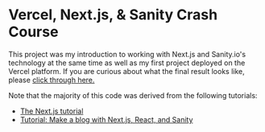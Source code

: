# Vercel, Next.js, & Sanity Crash Course
This project was my introduction to working with Next.js and Sanity.io's technology
at the same time as well as my first project deployed on the Vercel platform. If you are
curious about what the final result looks like, please [click through here.](https://nextjs-vercel-crash-course.vercel.app/)

Note that the majority of this code was derived from the following tutorials:
- [The Next.js tutorial](https://nextjs.org/learn/basics/create-nextjs-app)
- [Tutorial: Make a blog with Next.js, React, and Sanity](https://www.sanity.io/blog/build-your-own-blog-with-sanity-and-next-js#9e1fb1526b04)